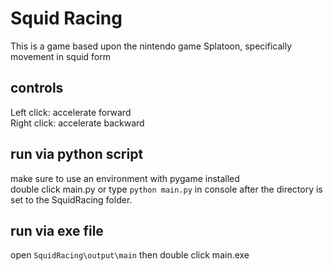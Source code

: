 # Squid Racing

This is a game based upon the nintendo game Splatoon, specifically movement in squid form

controls
-
Left click: accelerate forward <br/>
Right click: accelerate backward

run via python script
-
make sure to use an environment with pygame installed <br/>
double click main.py or type `python main.py` in console after the directory is set to the SquidRacing folder.

run via exe file
-
open `SquidRacing\output\main` then double click main.exe